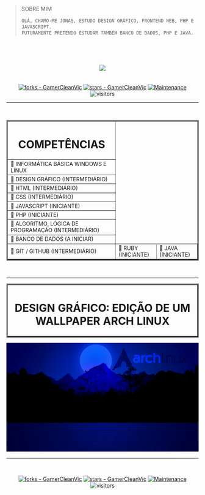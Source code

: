 > SOBRE MIM
>
>     OLÁ, CHAMO-ME JONAS, ESTUDO DESIGN GRÁFICO, FRONTEND WEB, PHP E JAVASCRIPT.
>     FUTURAMENTE PRETENDO ESTUDAR TAMBÉM BANCO DE DADOS, PHP E JAVA.
>

<br />

<br><div align="center"><img width="400px" src="https://github-readme-stats.vercel.app/api/top-langs/?username=GamerCleanVic&layout=compact&theme=material-palenight" /></div><br>  

<div align="center">
 
[![forks - GamerCleanVic](https://img.shields.io/github/forks/GamerCleanVic/GamerCleanVic?style=social&logo=github&logoColor=%234f0faf)]([#](https://github.com/GamerCleanVic)) [![stars - GamerCleanVic](https://img.shields.io/github/stars/GamerCleanVic/GamerCleanVic?style=social&logo=github&logoColor=%234f0faf)]([#](https://github.com/GamerCleanVic)) [![Maintenance](https://img.shields.io/maintenance/yes/2023?color=%234f0faf&label=maintened&logo=github&logoColor=%23ffffff)]([#](https://github.com/GamerCleanVic)) ![visitors](https://visitor-badge.laobi.icu/badge?page_id=[page.id](GamerCleanVic))
 
</div>

<hr>
 
<br /><div align="center">
<table border="3px solid">
<tr>
<th align="center">
<h1>
COMPETÊNCIAS
</h1>
</th>
</tr>
<tr align="left">
<td>
📖 INFORMÁTICA BÁSICA WINDOWS E LINUX
</td>
</tr>
<tr align="left">
<td>
📖 DESIGN GRÁFICO (INTERMEDIÁRIO)
</td>
</tr>
<tr align="left">
<td>
📖 HTML (INTERMEDIÁRIO)
</td>
</tr>
<tr align="left">
<td>
📖 CSS (INTERMEDIÁRIO)
</td>
</tr>
<tr align="left">
<td>
📖 JAVASCRIPT (INICIANTE)
</td>
</tr>
<tr align="justify">
<td>
📖 PHP (INICIANTE)
</td>
</tr>
<tr align="left">
<td>
📖 ALGORITMO, LÓGICA DE PROGRAMAÇÃO (INTERMEDIÁRIO)
</td>
</tr>
<tr align="left">
<td>
📗 BANCO DE DADOS (A INICIAR)
</td>
</tr>
<tr align="left">
<td>
📖 GIT / GITHUB (INTERMEDIÁRIO)
</td>
<td>
📖 RUBY (INICIANTE)
</td>
<td>
📖 JAVA (INICIANTE)
</td>
</tr>
</table>
</div><br />

<hr>

<table align="center" border="3px solid">
<th>
<h1>DESIGN GRÁFICO: EDIÇÃO DE UM WALLPAPER ARCH LINUX</h1>
</th>
</table>

<div align="center"><a href="https://raw.githubusercontent.com/GamerCleanVic/iconswpsofdistros/master/Arch%20Linux/ArchLand4kWideDark.png" target="_blank" alt="Foto e Live link"><img src=https://raw.githubusercontent.com/GamerCleanVic/iconswpsofdistros/master/Arch%20Linux/ArchLand4kWideDark.png alt="Arch Art Design Gráfico" width="720px"></a></div>

<hr>

<br />

<div align="center">
 
[![forks - GamerCleanVic](https://img.shields.io/github/forks/GamerCleanVic/GamerCleanVic?style=social&logo=github&logoColor=%234f0faf)]([#](https://github.com/GamerCleanVic)) [![stars - GamerCleanVic](https://img.shields.io/github/stars/GamerCleanVic/GamerCleanVic?style=social&logo=github&logoColor=%234f0faf)]([#](https://github.com/GamerCleanVic)) [![Maintenance](https://img.shields.io/maintenance/yes/2023?color=%234f0faf&label=maintened&logo=github&logoColor=%23ffffff)]([#](https://github.com/GamerCleanVic)) ![visitors](https://visitor-badge.laobi.icu/badge?page_id=[page.id](GamerCleanVic))
</div>
